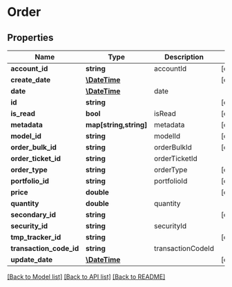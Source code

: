 # Order

## Properties
Name | Type | Description | Notes
------------ | ------------- | ------------- | -------------
**account_id** | **string** | accountId | [optional] 
**create_date** | [**\DateTime**](\DateTime.md) |  | [optional] 
**date** | [**\DateTime**](\DateTime.md) | date | 
**id** | **string** |  | [optional] 
**is_read** | **bool** | isRead | [optional] 
**metadata** | **map[string,string]** | metadata | [optional] 
**model_id** | **string** | modelId | [optional] 
**order_bulk_id** | **string** | orderBulkId | [optional] 
**order_ticket_id** | **string** | orderTicketId | 
**order_type** | **string** | orderType | [optional] 
**portfolio_id** | **string** | portfolioId | [optional] 
**price** | **double** |  | [optional] 
**quantity** | **double** | quantity | 
**secondary_id** | **string** |  | [optional] 
**security_id** | **string** | securityId | 
**tmp_tracker_id** | **string** |  | [optional] 
**transaction_code_id** | **string** | transactionCodeId | 
**update_date** | [**\DateTime**](\DateTime.md) |  | [optional] 

[[Back to Model list]](../README.md#documentation-for-models) [[Back to API list]](../README.md#documentation-for-api-endpoints) [[Back to README]](../README.md)


